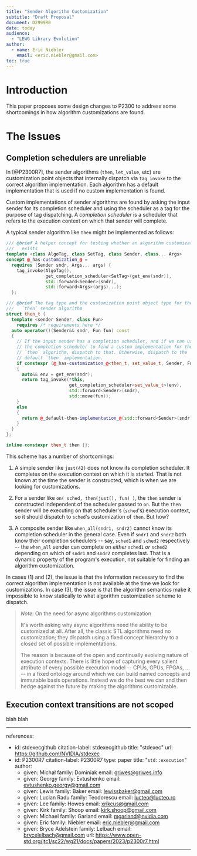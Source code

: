 ```yaml
---
title: "Sender Algorithm Customization"
subtitle: "Draft Proposal"
document: D2999R0
date: today
audience:
  - "LEWG Library Evolution"
author:
  - name: Eric Niebler
    email: <eric.niebler@gmail.com>
toc: true
---
```


Introduction
============

This paper proposes some design changes to P2300 to address some shortcomings in
how algorithm customizations are found.

The Issues
==========

Completion schedulers are unreliable
------------------------------------

In [@P2300R7], the sender algorithms (`then`, `let_value`, etc) are
customization point objects that internally dispatch via `tag_invoke` to the
correct algorithm implementation. Each algorithm has a default implementation
that is used if no custom implementation is found.

Custom implementations of sender algorithms are found by asking the input sender
for its completion scheduler and using the scheduler as a tag for the purpose of
tag dispatching. A _completion scheduler_ is a scheduler that refers to the
execution context on which that sender will complete.

A typical sender algorithm like `then` might be implemented as follows:

```cpp
/// @brief A helper concept for testing whether an algorithm customization
///   exists
template <class AlgoTag, class SetTag, class Sender, class... Args>
concept @_has-customization_@ =
  requires (Sender sndr, Args... args) {
    tag_invoke(AlgoTag(),
               get_completion_scheduler<SetTag>(get_env(sndr)),
               std::forward<Sender>(sndr),
               std::forward<Args>(args)...);
  };

/// @brief The tag type and the customization point object type for the
///   `then` sender algorithm
struct then_t {
  template <sender Sender, class Fun>
    requires /* requirements here */
  auto operator()(Sender&& sndr, Fun fun) const
  {
    // If the input sender has a completion scheduler, and if we can use
    // the completion scheduler to find a custom implementation for the
    // `then` algorithm, dispatch to that. Otherwise, dispatch to the
    // default `then` implementation.
    if constexpr (@_has-customization_@<then_t, set_value_t, Sender, Fun>)
    {
      auto&& env = get_env(sndr);
      return tag_invoke(*this,
                        get_completion_scheduler<set_value_t>(env),
                        std::forward<Sender>(sndr),
                        std::move(fun));
    }
    else
    {
      return @_default-then-implementation_@(std::forward<Sender>(sndr), std::move(fun));
    }
  }
};

inline constexpr then_t then {};
```

This scheme has a number of shortcomings:

1. A simple sender like `just(42)` does not know its completion scheduler. It
   completes on the execution context on which it is started. That is not known
   at the time the sender is constructed, which is when we are looking for
   customizations.

2. For a sender like `on( sched, then(just(), fun) )`, the `then` sender is
   constructed independent of the scheduler passed to `on`. But the `then`
   sender will be executing on that scheduler's (`sched`'s) execution context,
   so it should dispatch to `sched`'s customization of `then`. But how?

3. A composite sender like `when_all(sndr1, sndr2)` cannot know its completion
   scheduler in the general case. Even if `sndr1` and `sndr2` both know their
   completion schedulers -- say, `sched1` and `sched2` respectively -- the
   `when_all` sender can complete on _either_ `sched1` _or_ `sched2` depending
   on which of `sndr1` and `sndr2` completes last. That is a dynamic property of
   the program's execution, not suitable for finding an algorithm customization.

In cases (1) and (2), the issue is that the information necessary to find the
correct algorithm implementation is not available at the time we look for
customizations. In case (3), the issue is that the algorithm semantics make it
impossible to know statically to what algorithm customization scheme to dispatch.


> *Note:* On the need for async algorithms customization
>
> It's worth asking why async algorithms need the ability to be
> customized at all. After all, the classic STL algorithms need no
> customization; they dispatch using a fixed concept hierarchy to a closed set
> of possible implementations.
>
> The reason is because of the open and continually evolving nature of execution
> contexts. There is little hope of capturing every salient attribute of every
> possible execution model -- CPUs, GPUs, FPGAs, ... -- in a fixed ontology
> around which we can build named concepts and immutable basis operations.
> Instead we do the best we can and then hedge against the future by making the
> algorithms customizable.

Execution context transitions are not scoped
--------------------------------------------

blah blah






---
references:
  - id: stdexecgithub
    citation-label: stdexecgithub
    title: "stdexec"
    url: https://github.com/NVIDIA/stdexec
  - id: P2300R7
    citation-label: P2300R7
    type: paper
    title: "`std::execution`"
    author:
      - given: Michał 
        family: Dominiak
        email:  griwes@griwes.info
      - given: Georgy 
        family: Evtushenko
        email:  evtushenko.georgy@gmail.com
      - given: Lewis 
        family: Baker
        email:  lewissbaker@gmail.com
      - given: Lucian Radu
        family: Teodorescu
        email: lucteo@lucteo.ro
      - given: Lee 
        family: Howes
        email:  xrikcus@gmail.com
      - given: Kirk 
        family: Shoop
        email:  kirk.shoop@gmail.com
      - given: Michael 
        family: Garland
        email:  mgarland@nvidia.com
      - given: Eric 
        family: Niebler
        email:  eric.niebler@gmail.com
      - given: Bryce Adelstein
        family: Lelbach
        email: brycelelbach@gmail.com
    url: https://www.open-std.org/jtc1/sc22/wg21/docs/papers/2023/p2300r7.html
---

